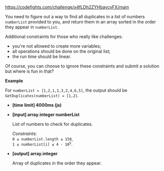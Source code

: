 https://codefights.com/challenge/x4fLDh2ZYHbaycvFX/main
<p>You need to figure out a way to find all duplicates in a list of numbers <code>numberList</code> provided to you, and return them in an array sorted in the order they appear in <code>numberList</code>.</p>
<p>Additional constraints for those who really like challenges:</p>
<ul>
<li>you're not allowed to create more variables;</li>
<li>all operations should be done on the original list;</li>
<li>the run time should be linear.</li>
</ul>
<p>Of course, you can choose to ignore these constraints and submit a solution but where is fun in that?</p>
<p><strong>Example</strong></p>
<p>For <code>numberList = [1,2,1,1,3,2,4,6,5]</code>, the output should be<br>
<code>GetDuplicates(numberList) = [1,2]</code>.</p>
<ul>
<li><strong>[time limit] 4000ms (js)</strong></li>
</ul>
<ul>
<li>
<p><strong>[input] array.integer numberList</strong></p>
<p>List of numbers to check for duplicates.</p>
<p><em>Constraints:</em><br>
<code>0 ≤ numberList.length ≤ 150</code>,<br>
<code>1 ≤ numberList[i] ≤ 4 · 10<sup>5</sup></code>.</p>
</li>
<li>
<p><strong>[output] array.integer</strong></p>
<p>Array of duplicates in the order they appear.</p>
</li>
</ul>
